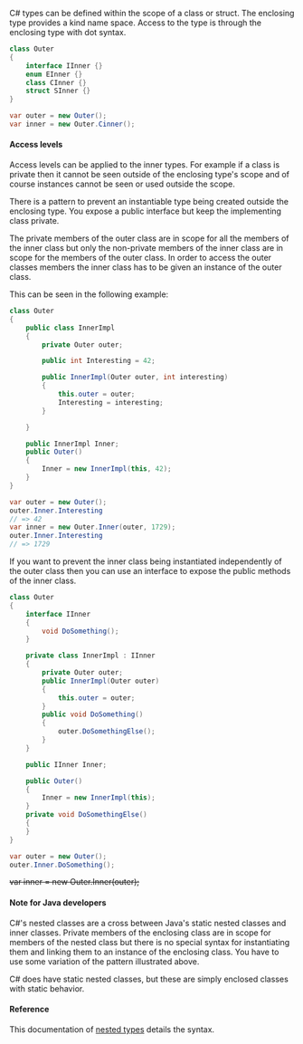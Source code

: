 C# types can be defined within the scope of a class or struct. The enclosing type provides a kind name space. Access to the type is through the enclosing type with dot syntax.

```csharp
class Outer
{
    interface IInner {}
    enum EInner {}
    class CInner {}
    struct SInner {}
}

var outer = new Outer();
var inner = new Outer.Cinner();
```

#### Access levels

Access levels can be applied to the inner types. For example if a class is private then it cannot be seen outside of the enclosing type's scope and of course instances cannot be seen or used outside the scope.

There is a pattern to prevent an instantiable type being created outside the enclosing type. You expose a public interface but keep the implementing class private.

The private members of the outer class are in scope for all the members of the inner class but only the non-private members of the inner class are in scope for the members of the outer class. In order to access the outer classes members the inner class has to be given an instance of the outer class.

This can be seen in the following example:

```csharp
class Outer
{
    public class InnerImpl
    {
        private Outer outer;

        public int Interesting = 42;

        public InnerImpl(Outer outer, int interesting)
        {
            this.outer = outer;
            Interesting = interesting;
        }

    }

    public InnerImpl Inner;
    public Outer()
    {
        Inner = new InnerImpl(this, 42);
    }
}

var outer = new Outer();
outer.Inner.Interesting
// => 42
var inner = new Outer.Inner(outer, 1729);
outer.Inner.Interesting
// => 1729

```

If you want to prevent the inner class being instantiated independently of the outer class then you can use an interface to expose the public methods of the inner class.

```csharp
class Outer
{
    interface IInner
    {
        void DoSomething();
    }

    private class InnerImpl : IInner
    {
        private Outer outer;
        public InnerImpl(Outer outer)
        {
            this.outer = outer;
        }
        public void DoSomething()
        {
            outer.DoSomethingElse();
        }
    }

    public IInner Inner;

    public Outer()
    {
        Inner = new InnerImpl(this);
    }
    private void DoSomethingElse()
    {
    }
}

var outer = new Outer();
outer.Inner.DoSomething();
```

~~var inner = new Outer.Inner(outer);~~

#### Note for Java developers

C#'s nested classes are a cross between Java's static nested classes and inner classes. Private members of the enclosing class are in scope for members of the nested class but there is no special syntax for instantiating them and linking them to an instance of the enclosing class. You have to use some variation of the pattern illustrated above.

C# does have static nested classes, but these are simply enclosed classes with static behavior.

#### Reference

This documentation of [nested types][nested-types] details the syntax.

[nested-types]: https://docs.microsoft.com/en-us/dotnet/csharp/programming-guide/classes-and-structs/nested-types
